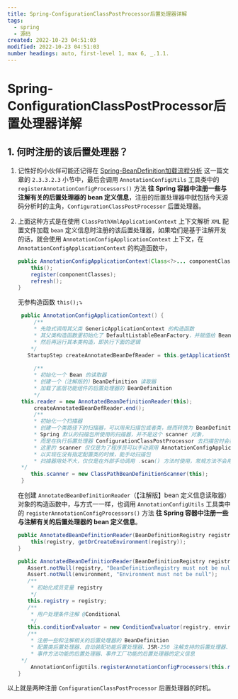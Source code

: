 ```yaml
---
title: Spring-ConfigurationClassPostProcessor后置处理器详解
tags:
  - spring
  - 源码
created: 2022-10-23 04:51:03
modified: 2022-10-23 04:51:03
number headings: auto, first-level 1, max 6, _.1.1.
---
```


# Spring-ConfigurationClassPostProcessor后置处理器详解

## 1. 何时注册的该后置处理器？

1. 记性好的小伙伴可能还记得在 [Spring-BeanDefinition加载流程分析](Spring-BeanDefinition加载流程分析.md) 这一篇文章的 `2.3.3.2.3` 小节中，最后会调用 `AnnotationConfigUtils` 工具类中的 `registerAnnotationConfigProcessors()` 方法 **往 Spring 容器中注册一些与注解有关的后置处理器的 bean 定义信息**，注册的后置处理器中就包括今天源码分析时的主角，`ConfigurationClassPostProcessor` 后置处理器。
2. 上面这种方式是在使用 `ClassPathXmlApplicationContext` 上下文解析 `XML` 配置文件加载 `bean` 定义信息时注册的该后置处理器，如果咱们是基于注解开发的话，就会使用 `AnnotationConfigApplicationContext` 上下文，在 `AnnotationConfigApplicationContext` 的构造函数中，

   ```java
   public AnnotationConfigApplicationContext(Class<?>... componentClasses) {
       this();
       register(componentClasses);
       refresh();
   }
   ```

   无参构造函数 `this();`⤵
   
   ```java
	public AnnotationConfigApplicationContext() {  
	    /**  
	    * 先隐式调用其父类 GenericApplicationContext 的构造函数  
	    * 其父类构造函数里初始化了 DefaultListableBeanFactory，并赋值给 BeanFactory  
	    * 然后再运行其本类构造，即执行下面的逻辑  
       */  
      StartupStep createAnnotatedBeanDefReader = this.getApplicationStartup().start("spring.context.annotated-bean-reader.create");  
	 
	    /**  
	    * 初始化一个 Bean 的读取器  
	    * 创建一个（注解版的）BeanDefinition 读取器  
	    * 加载了底层功能组件的后置处理器的 BeanDefinition  
	    */   
   	this.reader = new AnnotatedBeanDefinitionReader(this);  
		createAnnotatedBeanDefReader.end();  
	    /**  
	    * 初始化一个扫描器  
	    * 创建一个类路径下的扫描器，可以用来扫描包或者类，继而转换为 BeanDefinition  
	    * Spring 默认的扫描包所使用的扫描器，并不是这个 scanner 对象，  
	    * 而是在执行后置处理器 ConfigurationClassPostProcessor 去扫描包时会新创建一个 ClassPathBeanDefinitionScanner 对象  
	    * 这里的 scanner 仅仅是为了程序员可以手动调用 AnnotationConfigApplicationContext#scanner() 方法，  
	    * 以实现在没有指定配置类的时候，能手动扫描包  
	    * 扫描器用处不大，仅仅是在外部手动调用 .scan() 方法时使用，常规方法不会用到这个 Scanner 对象的  
    */  
	   this.scanner = new ClassPathBeanDefinitionScanner(this);  
	}  
	```
	
	在创建 `AnnotatedBeanDefinitionReader`（【注解版】bean 定义信息读取器）对象的构造函数中，与方式一一样，也调用 `AnnotationConfigUtils` 工具类中的 `registerAnnotationConfigProcessors()` 方法 **往 Spring 容器中注册一些与注解有关的后置处理器的 bean 定义信息**。
	
	```java
	public AnnotatedBeanDefinitionReader(BeanDefinitionRegistry registry) {
	    this(registry, getOrCreateEnvironment(registry));
	}
	
	public AnnotatedBeanDefinitionReader(BeanDefinitionRegistry registry, Environment environment) {  
       Assert.notNull(registry, "BeanDefinitionRegistry must not be null");  
       Assert.notNull(environment, "Environment must not be null");  
       /**  
        * 初始化成员变量 registry  
        */   
       this.registry = registry;  
       /**  
        * 用户处理条件注解 @Conditional  
        */   
       this.conditionEvaluator = new ConditionEvaluator(registry, environment, null);  
       /**  
        * 注册一些和注解相关的后置处理器的 BeanDefinition  
        * 配置类后置处理器、自动装配功能后置处理器、JSR-250 注解支持的后置处理器、JPA 功能支持的后置处理器、  
        * 事件方法功能的后置处理器、事件工厂功能的后置处理器的定义信息  
     */  
	    AnnotationConfigUtils.registerAnnotationConfigProcessors(this.registry);  
	}
	```

以上就是两种注册 `ConfigurationClassPostProcessor` 后置处理器的时机。
